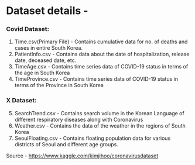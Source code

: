 # Dataset details -

### Covid Dataset:
1. Time.csv(Primary File) - Contains cumulative data for no. of deaths and cases in entire South Korea.
2. PatientInfo.csv - Contains data about the date of hospitalization, release date, deceased date, etc.
3. TimeAge.csv - Contains time series data of COVID-19 status in terms of the age in South Korea
4. TimeProvince.csv - Contains time series data of COVID-19 status in terms of the Province in South Korea

### X Dataset:
5. SearchTrend.csv - Contains search volume in the Korean Language of different respiratory diseases along with Coronavirus
6. Weather.csv - Contains the data of the weather in the regions of South Korea
7. SeoulFloating.csv - Contains floating population data for various districts of Seoul and different age groups.

Source - https://www.kaggle.com/kimjihoo/coronavirusdataset